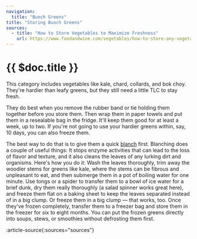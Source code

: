 ```yaml
---
navigation:
  title: "Bunch Greens"
title: "Storing Bunch Greens"
sources:
  - title: "How to Store Vegetables to Maximize Freshness"
    url: https://www.foodandwine.com/vegetables/how-to-store-any-vegetable
---
```


# {{ $doc.title }}

This category includes vegetables like kale, chard, collards, and bok choy. They're hardier than leafy greens, but they still need a little TLC to stay fresh.

They do best when you remove the rubber band or tie holding them together before you store them. Then wrap them in paper towels and put them in a resealable bag in the fridge. It'll keep them good for at least a week, up to two.
If you're not going to use your hardier greens within, say, 10 days, you can also freeze them.

The best way to do that is to give them a quick [blanch](/storage_tips/blanching) first. Blanching does a couple of useful things: It stops enzyme activities that can lead to the loss of flavor and texture, and it also cleans the leaves of any lurking dirt and organisms. Here's how you do it: Wash the leaves thoroughly, trim away the woodier stems for greens like kale, where the stems can be fibrous and unpleasant to eat, and then submerge them in a pot of boiling water for one minute. Use tongs or a spider to transfer them to a bowl of ice water for a brief dunk, dry them really thoroughly (a salad spinner works great here), and freeze them flat on a baking sheet to keep the leaves separated instead of in a big clump. Or freeze them in a big clump — that works, too. Once they've frozen completely, transfer them to a freezer bag and store them in the freezer for six to eight months. You can put the frozen greens directly into soups, stews, or smoothies without defrosting them first.

:article-source{:sources="sources"}